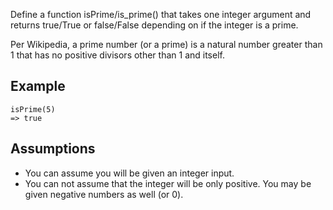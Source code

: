 Define a function isPrime/is_prime() that takes one integer argument and returns true/True or false/False depending on if the integer is a prime.

Per Wikipedia, a prime number (or a prime) is a natural number greater than 1 that has no positive divisors other than 1 and itself.

## Example
	isPrime(5)
	=> true

## Assumptions

* You can assume you will be given an integer input.
* You can not assume that the integer will be only positive. You may be given negative numbers as well (or 0).